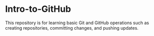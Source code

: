 # Intro-to-GitHub
This repository is for learning basic Git and GitHub operations such as creating repositories, committing changes, and pushing updates.
